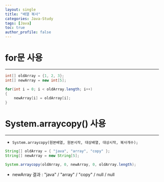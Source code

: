 ```yaml
---
layout: single
title: "배열 복사" 
categories: Java-Study
tags: [Java]
toc: true
author_profile: false
---
```

# for문 사용
---
```java
int[] oldArray = {1, 2, 3};
int[] newArray = new int[5];

for(int i = 0; i < oldArray.length; i++)
{
	newArray[i] = oldArray[i];
}
```

# System.arraycopy() 사용
---
- `System.arraycopy(원본배열, 원본시작, 대상배열, 대상시작, 복사개수);`
```java
String[] oldArray = { "java", "array", "copy" };
String[] newArray = new String[5];

System.arraycopy(oldArray, 0, newArray, 0, oldArray.length);
```
- newArray 결과 : "java" / "array" / "copy" / null / null
